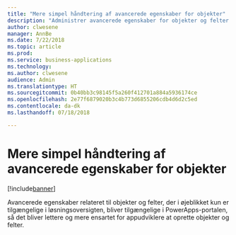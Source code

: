 ```yaml
---
title: "Mere simpel håndtering af avancerede egenskaber for objekter"
description: "Administrer avancerede egenskaber for objekter og felter i PowerApps-portalen uden at skulle bruge løsningsoversigten"
author: clwesene
manager: AnnBe
ms.date: 7/22/2018
ms.topic: article
ms.prod: 
ms.service: business-applications
ms.technology: 
ms.author: clwesene
audience: Admin
ms.translationtype: HT
ms.sourcegitcommit: 0b40bb3c98145f5a260f412701a884a5936174ce
ms.openlocfilehash: 2e77f6879020b3c4b773d6855206cdb4d6d2c5ed
ms.contentlocale: da-dk
ms.lasthandoff: 07/18/2018

---
```

# <a name="simplified-management-of-advanced-entity-properties"></a>Mere simpel håndtering af avancerede egenskaber for objekter


[!include[banner](../../includes/banner.md)]

Avancerede egenskaber relateret til objekter og felter, der i øjeblikket kun er tilgængelige i løsningsoversigten, bliver tilgængelige i PowerApps-portalen, så det bliver lettere og mere ensartet for appudviklere at oprette objekter og felter.

